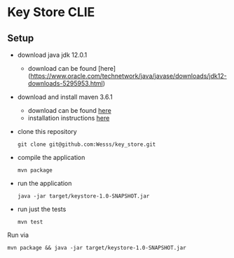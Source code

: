 # Key Store CLIE

## Setup
- download java jdk 12.0.1
  - download can be found [here] (https://www.oracle.com/technetwork/java/javase/downloads/jdk12-downloads-5295953.html)

- download and install maven 3.6.1
  - download can be found [here](https://maven.apache.org/download.cgi?Preferred=http%3A%2F%2Fapache.claz.org%2F)
  - installation instructions [here](https://maven.apache.org/guides/getting-started/maven-in-five-minutes.html)
- clone this repository

  ```
  git clone git@github.com:Wesss/key_store.git
  ```

- compile the application

  ```
  mvn package
  ```

- run the application

  ```
  java -jar target/keystore-1.0-SNAPSHOT.jar
  ```

- run just the tests

  ```
  mvn test
  ```


Run via
```
mvn package && java -jar target/keystore-1.0-SNAPSHOT.jar
```
